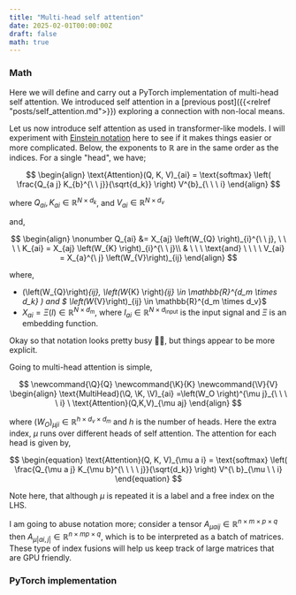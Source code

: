 ```yaml
---
title: "Multi-head self attention"
date: 2025-02-01T00:00:00Z
draft: false
math: true
---
```

### Math
Here we will define and carry out a PyTorch implementation of multi-head self attention. 
We introduced self attention in a [previous post]({{<relref "posts/self_attention.md">}}) exploring a connection with non-local means. 

Let us now introduce self attention as used in transformer-like models. I will experiment 
with [Einstein notation](https://en.wikipedia.org/wiki/Einstein_notation) here to see if it makes things easier or more complicated. Below,
the exponents to $\mathbb{R}$ are in the same order as the indices. For a single "head", we have;

$$
\begin{align}
    \text{Attention}(Q, K, V)_{ai} = \text{softmax} \left( \frac{Q_{a j} K_{b}^{\ \ j}}{\sqrt{d_k}} \right) V^{b}_{\ \ \ i}
\end{align}
$$

where $Q_{a i}, K_{a i} \in \mathbb{R}^{N \times d_k}$, and $V_{ai} \in \mathbb{R}^{N \times d_v}$


and,

$$
\begin{align}
    \nonumber Q_{ai} &= X_{aj} \left(W_{Q} \right)_{i}^{\ \ j}, \ \ \ \ K_{ai} = X_{aj} \left(W_{K} \right)_{i}^{\ \ j}\\ 
    & \ \ \ \text{and} \ \ \ \ V_{ai} = X_{a}^{\ j} \left(W_{V}\right)_{ij}
\end{align}
$$

where,

- \(\left(W_{Q}\right)_{ij}, \left(W_{K} \right)_{ij} \in  \mathbb{R}^{d_m \times d_k} \) and  $ \left(W_{V}\right)_{ij} \in  \mathbb{R}^{d_m \times d_v}$
- $X_{ai} = \Xi\left( I\right) \in \mathbb{R}^{N \times d_m}$, where $I_{ai} \in \mathbb{R}^{N \times d_{\text{input}}}$ is the input signal and $\Xi$ is an embedding function.

Okay so that notation looks pretty busy 😵‍💫, but things appear to be more explicit. 

Going to multi-head attention is simple,

$$
\newcommand{\Q}{Q}
\newcommand{\K}{K}
\newcommand{\V}{V}
\begin{align}
    \text{MultiHead}(\Q, \K, \V)_{ai} =\left(W_O \right)^{\mu j}_{\ \ \ \ i} \  \text{Attention}(Q,K,V)_{\mu aj}
\end{align}
$$

where $(W_O)_{\mu j i} \in \mathbb{R}^{h \times d_v \times d_m}$ and $h$ is the number of heads. Here the extra index, $\mu$ runs over different heads of self attention. The attention for each head is given by,

$$
\begin{equation}
    \text{Attention}(Q, K, V)_{\mu a i} = \text{softmax} \left( \frac{Q_{\mu a j} K_{\mu b}^{\ \ \ \ j}}{\sqrt{d_k}} \right) V^{\ b}_{\mu \ \ i}
\end{equation}
$$

Note here, that although $\mu$ is repeated it is a label and a free index on the LHS.

I am going to abuse notation more; consider a tensor $A_{\mu a i j} \in \mathbb{R}^{n \times m \times p \times q}$ then $A_{\mu |ai,j|} \in \mathbb{R}^{n \times m p \times q}$, which is to be interpreted as a batch of matrices. These type of index fusions will help us keep track of large matrices that are GPU friendly.


### PyTorch implementation
